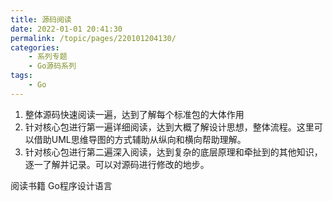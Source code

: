 ```yaml
---
title: 源码阅读
date: 2022-01-01 20:41:30
permalink: /topic/pages/220101204130/
categories:
    - 系列专题
    - Go源码系列
tags:
    - Go
---
```


1. 整体源码快速阅读一遍，达到了解每个标准包的大体作用
2. 针对核心包进行第一遍详细阅读，达到大概了解设计思想，整体流程。这里可以借助UML思维导图的方式辅助从纵向和横向帮助理解。
3. 针对核心包进行第二遍深入阅读，达到复杂的底层原理和牵扯到的其他知识，逐一了解并记录。可以对源码进行修改的地步。

阅读书籍
Go程序设计语言